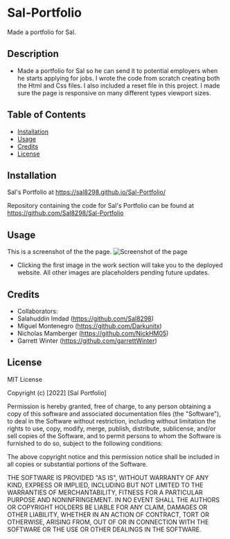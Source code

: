 # Sal-Portfolio
Made a portfolio for Sal.

## Description

- Made a portfolio for Sal so he can send it to potential employers when he starts applying for jobs. I wrote the code from scratch creating both the Html and Css files. I also included a reset file in this project. I made sure the page is responsive on many different types viewport sizes.

## Table of Contents

- [Installation](#installation)
- [Usage](#usage)
- [Credits](#credits)
- [License](#license)

## Installation

 Sal's Portfolio at https://sal8298.github.io/Sal-Portfolio/

Repository containing the code for Sal's Portfolio can be found at https://github.com/Sal8298/Sal-Portfolio

## Usage
This is a screenshot of the the page.
    ![Screenshot of the page](./assets/images/_Users_salahuddin_Bootcamp-Stuff_Assignments_Bootcamp-Challenge-2-Sal_index.html.jpg)

- Clicking the first image in the work section will take you to the deployed website. All other images are placeholders pending future updates.

## Credits

- Collaborators:
- Salahuddin Imdad (https://github.com/Sal8298)
- Miguel Montenegro (https://github.com/Darkunitx)
- Nicholas Mamberger (https://github.com/NickHM05)
- Garrett Winter (https://github.com/garrettWinter)


## License

MIT License

Copyright (c) [2022] [Sal Portfolio]

Permission is hereby granted, free of charge, to any person obtaining a copy
of this software and associated documentation files (the "Software"), to deal
in the Software without restriction, including without limitation the rights
to use, copy, modify, merge, publish, distribute, sublicense, and/or sell
copies of the Software, and to permit persons to whom the Software is
furnished to do so, subject to the following conditions:

The above copyright notice and this permission notice shall be included in all
copies or substantial portions of the Software.

THE SOFTWARE IS PROVIDED "AS IS", WITHOUT WARRANTY OF ANY KIND, EXPRESS OR
IMPLIED, INCLUDING BUT NOT LIMITED TO THE WARRANTIES OF MERCHANTABILITY,
FITNESS FOR A PARTICULAR PURPOSE AND NONINFRINGEMENT. IN NO EVENT SHALL THE
AUTHORS OR COPYRIGHT HOLDERS BE LIABLE FOR ANY CLAIM, DAMAGES OR OTHER
LIABILITY, WHETHER IN AN ACTION OF CONTRACT, TORT OR OTHERWISE, ARISING FROM,
OUT OF OR IN CONNECTION WITH THE SOFTWARE OR THE USE OR OTHER DEALINGS IN THE
SOFTWARE.
